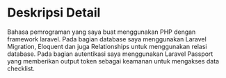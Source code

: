 # Deskripsi Detail

Bahasa pemrograman yang saya buat menggunakan PHP dengan framework laravel. Pada bagian database saya menggunakan Laravel Migration, Eloquent dan juga Relationships untuk menggunakan relasi database. Pada bagian autentikasi saya menggunakan Laravel Passport yang memberikan output token sebagai keamanan untuk mengakses data checklist.